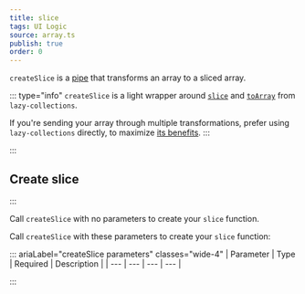 ```yaml
---
title: slice
tags: UI Logic
source: array.ts
publish: true
order: 0
---
```


`createSlice` is a [pipe](/docs/logic/pipes-overview) that transforms an array to a sliced array.

::: type="info"
`createSlice` is a light wrapper around [`slice`](https://github.com/RobinMalfait/lazy-collections#slice) and [`toArray`](https://github.com/RobinMalfait/lazy-collections#toarray) from `lazy-collections`.

If you're sending your array through multiple transformations, prefer using `lazy-collections` directly, to maximize [its benefits](https://alexvipond.dev/blog/im-obsessed-with-lazy-collections).
:::


:::
## Create slice
:::

Call `createSlice` with no parameters to create your `slice` function.

Call `createSlice` with these parameters to create your `slice` function:

::: ariaLabel="createSlice parameters" classes="wide-4"
| Parameter | Type | Required | Description |
| --- | --- | --- | --- |

:::


